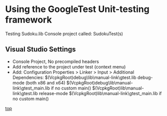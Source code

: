<!----------------------------------------------------------------><a id="top"></a>
# Using the GoogleTest Unit-testing framework #
<!---------------------------------------------------------------->

Testing Sudoku.lib
Console project called: SudokuTest(s)

<!----------------------------------------------------------------><a id="vs_settings"></a>
## Visual Studio Settings ##
<!---------------------------------------------------------------->
- Console Project, No precompiled headers
- Add reference to the project under test (context menu)
- Add: Configuration Properties > Linker > Input > Additional Dependencies:
	$(VcpkgRoot)debug\lib\manual-link\gtest.lib			debug-mode (both x86 and x64)
	$(VcpkgRoot)debug\lib\manual-link\gtest_main.lib		if no custom main()
	$(VcpkgRoot)lib\manual-link\gtest.lib				release-mode
	$(VcpkgRoot)lib\manual-link\gtest_main.lib				if no custom main()


[top](#top)
